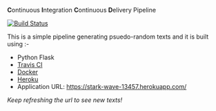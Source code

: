  **C**ontinuous **I**ntegration **C**ontinuous **D**elivery Pipeline

[![Build Status](https://travis-ci.org/suyash-dew/CICD.svg?branch=master)](https://travis-ci.org/suyash-dew/CICD)

This is a simple pipeline generating psuedo-random texts and it is built using :-

* Python Flask 
* [Travis CI](https://travis-ci.org)
* [Docker](https://hub.docker.com/)
* [Heroku](https://heroku.com/)
* Application URL: https://stark-wave-13457.herokuapp.com/

*Keep refreshing the url to see new texts!*





